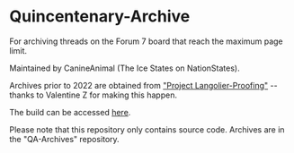 # Quincentenary-Archive
For archiving threads on the Forum 7 board that reach the maximum page limit.

Maintained by CanineAnimal (The Ice States on NationStates).

Archives prior to 2022 are obtained from ["Project Langolier-Proofing"](https://www.nationstates.net/page=dispatch/id=1543370) -- thanks to Valentine Z for making this happen.

The build can be accessed [here](https://canineanimal.github.io/Quincentenary-Archive/pages/).

Please note that this repository only contains source code. Archives are in the "QA-Archives" repository.
